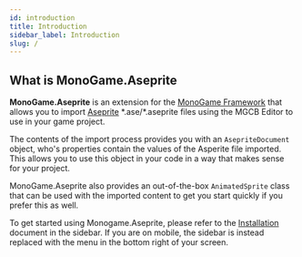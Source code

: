 ```yaml
---
id: introduction
title: Introduction
sidebar_label: Introduction
slug: /
---
```


## What is MonoGame.Aseprite
**MonoGame.Aseprite** is an extension for the [MonoGame Framework](https://www.monogame.net) that allows you to import [Aseprite](https://www.aseprite.org/) \*.ase/\*.aseprite files using the MGCB Editor to use in your game project.

The contents of the import process provides you with an `AsepriteDocument` object, who's properties contain the values of the Asperite file imported. This allows you to use this object in your code in a way that makes sense for your project.

MonoGame.Aseprite also provides an out-of-the-box `AnimatedSprite` class that can be used with the imported content to get you start quickly if you prefer this as well.

To get started using Monogame.Aseprite, please refer to the [Installation](getting-started/installation) document in the sidebar. If you are on mobile, the sidebar is instead replaced with the menu in the bottom right of your screen.


